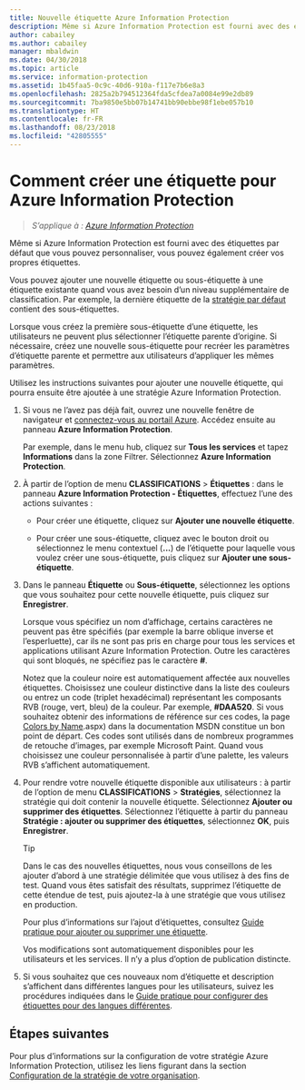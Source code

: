 ```yaml
---
title: Nouvelle étiquette Azure Information Protection
description: Même si Azure Information Protection est fourni avec des étiquettes par défaut que vous pouvez personnaliser, vous pouvez également créer vos propres étiquettes que les utilisateurs voient dans la barre Information Protection.
author: cabailey
ms.author: cabailey
manager: mbaldwin
ms.date: 04/30/2018
ms.topic: article
ms.service: information-protection
ms.assetid: 1b45faa5-0c9c-40d6-910a-f117e7b6e8a3
ms.openlocfilehash: 2825a2b794512364fda5cfdea7a0084e99e2db89
ms.sourcegitcommit: 7ba9850e5bb07b14741bb90ebbe98f1ebe057b10
ms.translationtype: HT
ms.contentlocale: fr-FR
ms.lasthandoff: 08/23/2018
ms.locfileid: "42805555"
---
```

# <a name="how-to-create-a-new-label-for-azure-information-protection"></a>Comment créer une étiquette pour Azure Information Protection

>*S’applique à : [Azure Information Protection](https://azure.microsoft.com/pricing/details/information-protection)*

Même si Azure Information Protection est fourni avec des étiquettes par défaut que vous pouvez personnaliser, vous pouvez également créer vos propres étiquettes.

Vous pouvez ajouter une nouvelle étiquette ou sous-étiquette à une étiquette existante quand vous avez besoin d’un niveau supplémentaire de classification. Par exemple, la dernière étiquette de la [stratégie par défaut](configure-policy-default.md) contient des sous-étiquettes.

Lorsque vous créez la première sous-étiquette d’une étiquette, les utilisateurs ne peuvent plus sélectionner l’étiquette parente d’origine. Si nécessaire, créez une nouvelle sous-étiquette pour recréer les paramètres d’étiquette parente et permettre aux utilisateurs d’appliquer les mêmes paramètres.

Utilisez les instructions suivantes pour ajouter une nouvelle étiquette, qui pourra ensuite être ajoutée à une stratégie Azure Information Protection.

1. Si vous ne l’avez pas déjà fait, ouvrez une nouvelle fenêtre de navigateur et [connectez-vous au portail Azure](configure-policy.md#signing-in-to-the-azure-portal). Accédez ensuite au panneau **Azure Information Protection**.
    
    Par exemple, dans le menu hub, cliquez sur **Tous les services** et tapez **Informations** dans la zone Filtrer. Sélectionnez **Azure Information Protection**.

2. À partir de l’option de menu **CLASSIFICATIONS** > **Étiquettes** : dans le panneau **Azure Information Protection - Étiquettes**, effectuez l’une des actions suivantes :
    
    - Pour créer une étiquette, cliquez sur **Ajouter une nouvelle étiquette**.
    
    - Pour créer une sous-étiquette, cliquez avec le bouton droit ou sélectionnez le menu contextuel (**...**) de l’étiquette pour laquelle vous voulez créer une sous-étiquette, puis cliquez sur **Ajouter une sous-étiquette**.

4. Dans le panneau **Étiquette** ou **Sous-étiquette**, sélectionnez les options que vous souhaitez pour cette nouvelle étiquette, puis cliquez sur **Enregistrer**.
    
    Lorsque vous spécifiez un nom d’affichage, certains caractères ne peuvent pas être spécifiés (par exemple la barre oblique inverse et l’esperluette), car ils ne sont pas pris en charge pour tous les services et applications utilisant Azure Information Protection. Outre les caractères qui sont bloqués, ne spécifiez pas le caractère **#**.    
    
    Notez que la couleur noire est automatiquement affectée aux nouvelles étiquettes. Choisissez une couleur distinctive dans la liste des couleurs ou entrez un code (triplet hexadécimal) représentant les composants RVB (rouge, vert, bleu) de la couleur. Par exemple, **#DAA520**. Si vous souhaitez obtenir des informations de référence sur ces codes, la page [Colors by Name](https://msdn.microsoft.com/library/aa358802\(v=vs.85).aspx) dans la documentation MSDN constitue un bon point de départ. Ces codes sont utilisés dans de nombreux programmes de retouche d’images, par exemple Microsoft Paint. Quand vous choisissez une couleur personnalisée à partir d’une palette, les valeurs RVB s’affichent automatiquement.

5. Pour rendre votre nouvelle étiquette disponible aux utilisateurs : à partir de l’option de menu **CLASSIFICATIONS** > **Stratégies**, sélectionnez la stratégie qui doit contenir la nouvelle étiquette. Sélectionnez **Ajouter ou supprimer des étiquettes**. Sélectionnez l’étiquette à partir du panneau **Stratégie : ajouter ou supprimer des étiquettes**, sélectionnez **OK**, puis **Enregistrer**.
    
    >[!TIP]
    >Dans le cas des nouvelles étiquettes, nous vous conseillons de les ajouter d’abord à une stratégie délimitée que vous utilisez à des fins de test. Quand vous êtes satisfait des résultats, supprimez l’étiquette de cette étendue de test, puis ajoutez-la à une stratégie que vous utilisez en production.     
    
    Pour plus d’informations sur l’ajout d’étiquettes, consultez [Guide pratique pour ajouter ou supprimer une étiquette](configure-policy-add-remove-label.md).
    
    Vos modifications sont automatiquement disponibles pour les utilisateurs et les services. Il n’y a plus d’option de publication distincte.

6. Si vous souhaitez que ces nouveaux nom d’étiquette et description s’affichent dans différentes langues pour les utilisateurs, suivez les procédures indiquées dans le [Guide pratique pour configurer des étiquettes pour des langues différentes](configure-policy-languages.md). 

## <a name="next-steps"></a>Étapes suivantes

Pour plus d’informations sur la configuration de votre stratégie Azure Information Protection, utilisez les liens figurant dans la section [Configuration de la stratégie de votre organisation](configure-policy.md#configuring-your-organizations-policy).  


